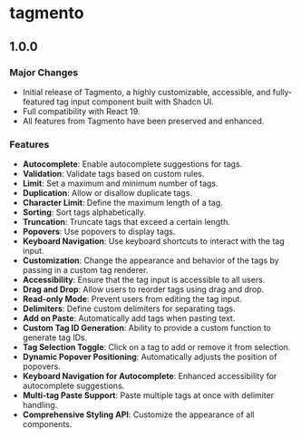 # tagmento

## 1.0.0

### Major Changes

- Initial release of Tagmento, a highly customizable, accessible, and fully-featured tag input component built with Shadcn UI.
- Full compatibility with React 19.
- All features from Tagmento have been preserved and enhanced.

### Features

- **Autocomplete**: Enable autocomplete suggestions for tags.
- **Validation**: Validate tags based on custom rules.
- **Limit**: Set a maximum and minimum number of tags.
- **Duplication**: Allow or disallow duplicate tags.
- **Character Limit**: Define the maximum length of a tag.
- **Sorting**: Sort tags alphabetically.
- **Truncation**: Truncate tags that exceed a certain length.
- **Popovers**: Use popovers to display tags.
- **Keyboard Navigation**: Use keyboard shortcuts to interact with the tag input.
- **Customization**: Change the appearance and behavior of the tags by passing in a custom tag renderer.
- **Accessibility**: Ensure that the tag input is accessible to all users.
- **Drag and Drop**: Allow users to reorder tags using drag and drop.
- **Read-only Mode**: Prevent users from editing the tag input.
- **Delimiters**: Define custom delimiters for separating tags.
- **Add on Paste**: Automatically add tags when pasting text.
- **Custom Tag ID Generation**: Ability to provide a custom function to generate tag IDs.
- **Tag Selection Toggle**: Click on a tag to add or remove it from selection.
- **Dynamic Popover Positioning**: Automatically adjusts the position of popovers.
- **Keyboard Navigation for Autocomplete**: Enhanced accessibility for autocomplete suggestions.
- **Multi-tag Paste Support**: Paste multiple tags at once with delimiter handling.
- **Comprehensive Styling API**: Customize the appearance of all components.
